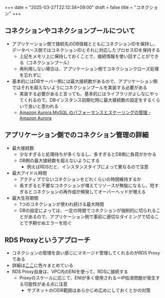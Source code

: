 +++
date = "2025-03-27T22:12:34+09:00"
draft = false
title = "コネクション"
+++


## コネクションやコネクションプールについて

- アプリケーション側で接続先のDB情報とともにコネクションIDを保持し、データベース側ではコネクションIDとそれに対応したプロセスIDを保持する
  - 上記をメモリ上に保持しておくことで、接続情報を使い回すことができる（コネクションプール）
  - 再利用しない場合は、アプリケーション側でコネクションクローズ処理を忘れずに
- 基本的にはDBサーバー側には最大接続数があるので、アプリケーション側ではそれを超えないようにコネクションプールを実装する必要がある
  - 実装する必要があると言っても、基本的にはライブラリがよしなにやってくれるので、DBインスタンス初期化時に最大接続数の設定をするくらいで良いと思われる
  - [Amazon Aurora MySQL のパフォーマンスとスケーリングの管理 - Amazon Aurora](https://docs.aws.amazon.com/ja_jp/AmazonRDS/latest/AuroraUserGuide/AuroraMySQL.Managing.Performance.html)

## アプリケーション側でのコネクション管理の詳細

- 最大接続数
  - 少なすぎると処理待ちが多くなるし、多すぎるとDB側に負荷がかかる
  - DB側の最大接続数を超えないようにする
    - 例えばRDSだと、インスタンスタイプによって異なるので注意
- 最大アイドル時間
  - アクティブでないコネクションをどれくらいの時間維持するか
  - 長すぎると不要なコネクションが増えてリソースが無駄になるし、短すぎるとコネクションの再作成が頻発してオーバーヘッドが増える
- 最大生存期間
  - 1つのコネクションが使われ続ける最大時間
  - DBの設定によっては、一定の時間でコネクションが強制的に切られることがあるので、アプリケーション側で事前に適切なタイミングで切ることで予期せぬエラーを防ぐ

## RDS Proxyというアプローチ

- コネクションの管理を良い感じにマネージド管理してくれるのがRDS Proxyである
- 詳細は[ここ](https://github.com/nyuusen/TIL/blob/de7727820ca1fc9f8e3f39003df022446116edfc/reading/003_AWS%E8%A8%AD%E8%A8%88%E3%82%B9%E3%82%AD%E3%83%AB%E3%82%A2%E3%83%83%E3%83%97%E3%82%AC%E3%82%A4%E3%83%89.md#rds-proxy)に色々まとめている
- RDS Proxy自身は、VPC内のENIを使って、RDSに接続する
  - Proxyのスケールに応じて、ENIが多く使用される＝IP枯渇問題が発生する可能性がある点に注意
    - サブネットのCIDR範囲はあらかじめ広めにしておくとかの対策
